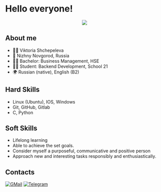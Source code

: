 # Hello everyone!
<div id="header" align="center">
  <img src="https://i0.wp.com/www.printmag.com/wp-content/uploads/2021/02/4cbe8d_f1ed2800a49649848102c68fc5a66e53mv2.gif"/>
</div>

## About me

- :raising_hand_woman: Viktoria Shchepeleva
- :round_pushpin: Nizhny Novgorod, Russia
- :woman_student: Bachelor: Business Management, HSE
- :woman_technologist: Student: Backend Development, School 21
- :earth_africa: Russian (native), English (B2)

## Hard Skills

- Linux (Ubuntu), IOS, Windows
- Git, GitHub, Gitlab
- C, Python

## Soft Skills

- Lifelong learning  
- Able to achieve the set goals.  
- Consider myself a purposeful, communicative and positive person  
- Approach new and interesting tasks responsibly and enthusiastically.  

## Contacts

 [![GMail](https://img.shields.io/badge/Gmail-D14836?style=for-the-badge&logo=gmail&logoColor=white)](mailto:sshinoxy@gmail.com)
 [![Telegram](https://img.shields.io/badge/Telegram-2CA5E0?style=for-the-badge&logo=telegram&logoColor=white)](https://t.me/shinoxy)
